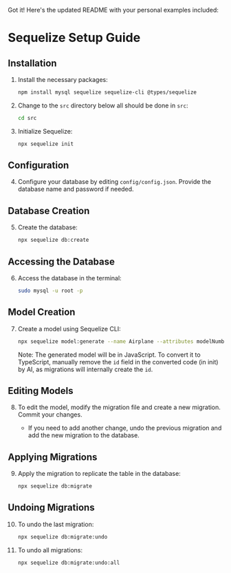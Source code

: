 Got it! Here's the updated README with your personal examples included:

# Sequelize Setup Guide

## Installation

1. Install the necessary packages:

   ```bash
   npm install mysql sequelize sequelize-cli @types/sequelize
   ```

2. Change to the `src` directory below all should be done in `src`:

   ```bash
   cd src
   ```

3. Initialize Sequelize:

   ```bash
   npx sequelize init
   ```

## Configuration

4. Configure your database by editing `config/config.json`. Provide the database name and password if needed.

## Database Creation

5. Create the database:

   ```bash
   npx sequelize db:create
   ```

## Accessing the Database

6. Access the database in the terminal:

   ```bash
   sudo mysql -u root -p
   ```

## Model Creation

7. Create a model using Sequelize CLI:

   ```bash
   npx sequelize model:generate --name Airplane --attributes modelNumber:string,capacity:integer
   ```

   Note: The generated model will be in JavaScript. To convert it to TypeScript, manually remove the `id` field in the converted code (in init) by AI, as migrations will internally create the `id`.

## Editing Models

8. To edit the model, modify the migration file and create a new migration. Commit your changes.
    
   - If you need to add another change, undo the previous migration and add the new migration to the database.

## Applying Migrations

9. Apply the migration to replicate the table in the database:

   ```bash
   npx sequelize db:migrate
   ```

## Undoing Migrations

10. To undo the last migration:

    ```bash
    npx sequelize db:migrate:undo
    ```

11. To undo all migrations:

    ```bash
    npx sequelize db:migrate:undo:all
    ```
